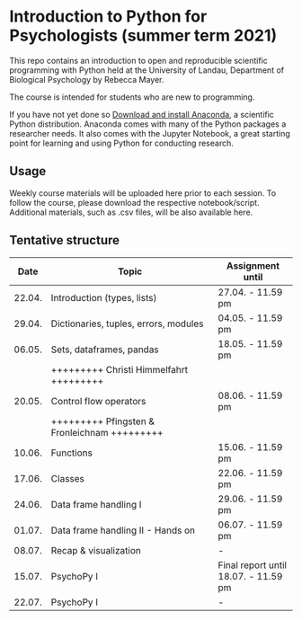 # Introduction to Python for Psychologists (summer term 2021)

This repo contains an introduction to open and reproducible scientific programming with Python held at the University of Landau, Department of Biological Psychology by Rebecca Mayer. 

The course is intended for students who are new to programming. 

If you have not yet done so [Download and install Anaconda](https://www.anaconda.com/download/#macos), a scientific Python distribution. Anaconda comes with many of the Python packages a researcher needs. It also comes with the Jupyter Notebook, a great starting point for learning and using Python for conducting research. 


## Usage

Weekly course materials will be uploaded here prior to each session. To follow the course, please download the respective notebook/script. Additional materials, such as .csv files, will be also available here. 


## Tentative structure 

| Date   | Topic          |     Assignment until |
| -------| ----------------------|-------------------|
| 22.04.  | Introduction (types, lists)          | 27.04. - 11.59 pm  |
| 29.04.  | Dictionaries, tuples, errors, modules  | 04.05. - 11.59 pm  |
| 06.05.  | Sets, dataframes, pandas        | 18.05. - 11.59 pm  |
|        | +++++++++ Christi Himmelfahrt +++++++++              |                   |
| 20.05.  | Control flow operators     | 08.06. - 11.59 pm  |
|        | +++++++++ Pfingsten & Fronleichnam +++++++++              |                   |
| 10.06.  | Functions   | 15.06. - 11.59 pm  |
| 17.06.  | Classes | 22.06. - 11.59 pm  |
| 24.06.  | Data frame handling I      | 29.06. - 11.59 pm  |
| 01.07.  | Data frame handling II - Hands on      | 06.07. - 11.59 pm  |
| 08.07. | Recap & visualization            | -  |
| 15.07.  | PsychoPy I           | Final report until<br/>18.07. - 11.59 pm  |
| 22.07.  | PsychoPy I           | -  |





